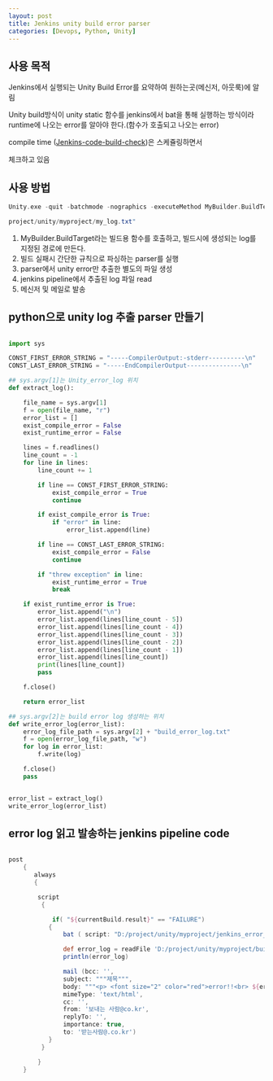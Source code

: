 ```yaml
---
layout: post
title: Jenkins unity build error parser
categories: [Devops, Python, Unity]
---
```



## 사용 목적

Jenkins에서 실행되는 Unity Build Error를 요약하여 원하는곳(메신저, 아웃룩)에 알림

Unity build방식이 unity static 함수를 jenkins에서 bat을 통해 실행하는 방식이라 runtime에 나오는 error를 알아야 한다.(함수가 호출되고 나오는 error)

compile time ([Jenkins-code-build-check](https://soowankim.github.io/devops/gameengine/2020/01/16/Jenkins-code-build-check.html))은 스케쥴링하면서

체크하고 있음


## 사용 방법


```groovy
Unity.exe -quit -batchmode -nographics -executeMethod MyBuilder.BuildTest -projectPath "D:/project/unity/myproject" -buildTarget android -logFile "D:/

project/unity/myproject/my_log.txt"
```

1. MyBuilder.BuildTarget라는 빌드용 함수를 호출하고, 빌드시에 생성되는 log를 지정된 경로에 만든다.
2. 빌드 실패시 간단한 규칙으로 파싱하는 parser를 실행
3. parser에서 unity error만 추출한 별도의 파일 생성
4. jenkins pipeline에서 추출된 log 파일 read
5. 메신저 및 메일로 발송


## python으로 unity log 추출 parser 만들기

```python

import sys

CONST_FIRST_ERROR_STRING = "-----CompilerOutput:-stderr----------\n"
CONST_LAST_ERROR_STRING = "-----EndCompilerOutput---------------\n"

## sys.argv[1]는 Unity_error_log 위치
def extract_log():

    file_name = sys.argv[1]
    f = open(file_name, "r")
    error_list = []
    exist_compile_error = False
    exist_runtime_error = False

    lines = f.readlines()
    line_count = -1
    for line in lines:
        line_count += 1

        if line == CONST_FIRST_ERROR_STRING:
            exist_compile_error = True
            continue

        if exist_compile_error is True:
            if "error" in line:
                error_list.append(line)

        if line == CONST_LAST_ERROR_STRING:
            exist_compile_error = False
            continue

        if "threw exception" in line:
            exist_runtime_error = True
            break

    if exist_runtime_error is True:
        error_list.append("\n")
        error_list.append(lines[line_count - 5])
        error_list.append(lines[line_count - 4])
        error_list.append(lines[line_count - 3])
        error_list.append(lines[line_count - 2])
        error_list.append(lines[line_count - 1])
        error_list.append(lines[line_count])
        print(lines[line_count])
        pass

    f.close()

    return error_list

## sys.argv[2]는 build error log 생성하는 위치
def write_error_log(error_list):
    error_log_file_path = sys.argv[2] + "build_error_log.txt"
    f = open(error_log_file_path, "w")
    for log in error_list:
        f.write(log)

    f.close()
    pass


error_list = extract_log()
write_error_log(error_list)


```

## error log 읽고 발송하는 jenkins pipeline code

```groovy

post
    {
       always
       {

        script
         {

            if( "${currentBuild.result}" == "FAILURE")
           {
               bat ( script: "D:/project/unity/myproject/jenkins_error_log_parser.exe D:/project/unity/myproject/my_log.txt D:/project/unity/myproject/" ,  returnStdout: true )

               def error_log = readFile 'D:/project/unity/myproject/build_error_log.txt'
               println(error_log)

               mail (bcc: '',
               subject: """제목""",
               body: """<p> <font size="2" color="red">error!!<br> ${error_log}<br><br>error log : ${BUILD_URL}</font></p>""",
               mimeType: 'text/html',
               cc: '',
               from: '보내는 사람@co.kr',
               replyTo: '',
               importance: true,
               to: '받는사람@.co.kr')
           }
         }

        }
    }

```

